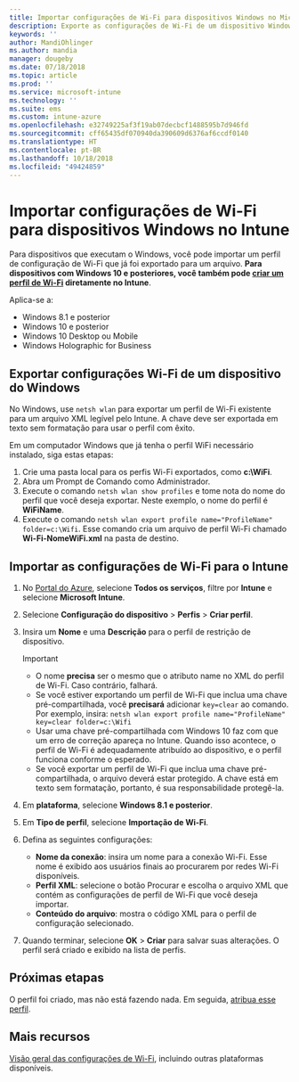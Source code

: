 ```yaml
---
title: Importar configurações de Wi-Fi para dispositivos Windows no Microsoft Intune – Azure | Microsoft Docs
description: Exporte as configurações de Wi-Fi de um dispositivo Windows como um arquivo XML usando netsh wlan. Em seguida, importe esse arquivo no Intune para criar um perfil de Wi-Fi para dispositivos que executam o Windows 8.1, o Windows 10 e o Windows Holographic for Business.
keywords: ''
author: MandiOhlinger
ms.author: mandia
manager: dougeby
ms.date: 07/18/2018
ms.topic: article
ms.prod: ''
ms.service: microsoft-intune
ms.technology: ''
ms.suite: ems
ms.custom: intune-azure
ms.openlocfilehash: e32749225af3f19ab07decbcf1488595b7d946fd
ms.sourcegitcommit: cff65435df070940da390609d6376af6ccdf0140
ms.translationtype: HT
ms.contentlocale: pt-BR
ms.lasthandoff: 10/18/2018
ms.locfileid: "49424859"
---
```

# <a name="import-wi-fi-settings-for-windows-devices-in-intune"></a>Importar configurações de Wi-Fi para dispositivos Windows no Intune

Para dispositivos que executam o Windows, você pode importar um perfil de configuração de Wi-Fi que já foi exportado para um arquivo. **Para dispositivos com Windows 10 e posteriores, você também pode [criar um perfil de Wi-Fi](wi-fi-settings-windows.md) diretamente no Intune**.

Aplica-se a:  
- Windows 8.1 e posterior
- Windows 10 e posterior
- Windows 10 Desktop ou Mobile
- Windows Holographic for Business

## <a name="export-wi-fi-settings-from-a-windows-device"></a>Exportar configurações Wi-Fi de um dispositivo do Windows

No Windows, use `netsh wlan` para exportar um perfil de Wi-Fi existente para um arquivo XML legível pelo Intune. A chave deve ser exportada em texto sem formatação para usar o perfil com êxito.

Em um computador Windows que já tenha o perfil WiFi necessário instalado, siga estas etapas:

1. Crie uma pasta local para os perfis Wi-Fi exportados, como **c:\WiFi**.
2. Abra um Prompt de Comando como Administrador.
3. Execute o comando `netsh wlan show profiles` e tome nota do nome do perfil que você deseja exportar. Neste exemplo, o nome do perfil é **WiFiName**.
4. Execute o comando `netsh wlan export profile name="ProfileName" folder=c:\Wifi`. Esse comando cria um arquivo de perfil Wi-Fi chamado **Wi-Fi-NomeWiFi.xml** na pasta de destino.

## <a name="import-the-wi-fi-settings-into-intune"></a>Importar as configurações de Wi-Fi para o Intune

1. No [Portal do Azure](https://portal.azure.com), selecione **Todos os serviços**, filtre por **Intune** e selecione **Microsoft Intune**.
2. Selecione **Configuração do dispositivo** > **Perfis** > **Criar perfil**.
3. Insira um **Nome** e uma **Descrição** para o perfil de restrição de dispositivo.

    > [!IMPORTANT]
    > - O nome **precisa** ser o mesmo que o atributo name no XML do perfil de Wi-Fi. Caso contrário, falhará.
    > - Se você estiver exportando um perfil de Wi-Fi que inclua uma chave pré-compartilhada, você **precisará** adicionar `key=clear` ao comando. Por exemplo, insira: `netsh wlan export profile name="ProfileName" key=clear folder=c:\Wifi`
    > - Usar uma chave pré-compartilhada com Windows 10 faz com que um erro de correção apareça no Intune. Quando isso acontece, o perfil de Wi-Fi é adequadamente atribuído ao dispositivo, e o perfil funciona conforme o esperado.
    > - Se você exportar um perfil de Wi-Fi que inclua uma chave pré-compartilhada, o arquivo deverá estar protegido. A chave está em texto sem formatação, portanto, é sua responsabilidade protegê-la.

4. Em **plataforma**, selecione **Windows 8.1 e posterior**.
5. Em **Tipo de perfil**, selecione **Importação de Wi-Fi**.
6. Defina as seguintes configurações:
    - **Nome da conexão**: insira um nome para a conexão Wi-Fi. Esse nome é exibido aos usuários finais ao procurarem por redes Wi-Fi disponíveis.
    - **Perfil XML**: selecione o botão Procurar e escolha o arquivo XML que contém as configurações de perfil de Wi-Fi que você deseja importar.
    - **Conteúdo do arquivo**: mostra o código XML para o perfil de configuração selecionado.
7. Quando terminar, selecione **OK** > **Criar** para salvar suas alterações. O perfil será criado e exibido na lista de perfis.

## <a name="next-steps"></a>Próximas etapas

O perfil foi criado, mas não está fazendo nada. Em seguida, [atribua esse perfil](device-profile-assign.md).

## <a name="more-resources"></a>Mais recursos

[Visão geral das configurações de Wi-Fi](wi-fi-settings-configure.md), incluindo outras plataformas disponíveis.